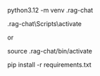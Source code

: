 <!-- Create a Virtual environment -->
python3.12 -m venv .rag-chat

<!-- Activate the virtual environment -->
<!-- Run the below command to activate the vira -->

.rag-chat\Scripts\activate

or 

source .rag-chat/bin/activate

<!-- Install the requirements -->
pip install -r requirements.txt
